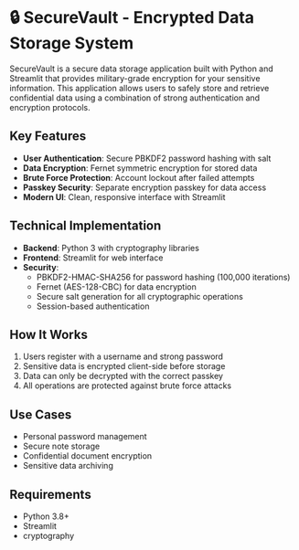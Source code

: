 # 🔒 SecureVault - Encrypted Data Storage System

SecureVault is a secure data storage application built with Python and Streamlit that provides military-grade encryption for your sensitive information. This application allows users to safely store and retrieve confidential data using a combination of strong authentication and encryption protocols.

## Key Features

- **User Authentication**: Secure PBKDF2 password hashing with salt
- **Data Encryption**: Fernet symmetric encryption for stored data
- **Brute Force Protection**: Account lockout after failed attempts
- **Passkey Security**: Separate encryption passkey for data access
- **Modern UI**: Clean, responsive interface with Streamlit

## Technical Implementation

- **Backend**: Python 3 with cryptography libraries
- **Frontend**: Streamlit for web interface
- **Security**:
  - PBKDF2-HMAC-SHA256 for password hashing (100,000 iterations)
  - Fernet (AES-128-CBC) for data encryption
  - Secure salt generation for all cryptographic operations
  - Session-based authentication

## How It Works

1. Users register with a username and strong password
2. Sensitive data is encrypted client-side before storage
3. Data can only be decrypted with the correct passkey
4. All operations are protected against brute force attacks

## Use Cases

- Personal password management
- Secure note storage
- Confidential document encryption
- Sensitive data archiving

## Requirements

- Python 3.8+
- Streamlit
- cryptography